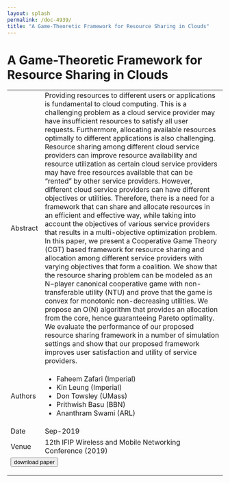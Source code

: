 ```yaml
---
layout: splash
permalink: /doc-4939/
title: "A Game-Theoretic Framework for Resource Sharing in Clouds"
---
```


# A Game-Theoretic Framework for Resource Sharing in Clouds

<table>
    <tbody>
    <tr>
        <td>Abstract</td>
        <td>Providing resources to different users or applications is fundamental to cloud computing. This is a challenging problem as a cloud service provider may have insufficient resources to satisfy all user requests. Furthermore, allocating available resources optimally to different applications is also challenging. Resource sharing among different cloud service providers can improve resource availability and resource utilization as certain cloud service providers may have free resources available that can be “rented” by other service providers. However, different cloud service providers can have different objectives or utilities. Therefore, there is a need for a framework that can share and allocate resources in an efficient and effective way, while taking into account the objectives of various service providers that results in a multi-objective optimization problem. In this paper, we present a Cooperative Game Theory (CGT) based framework for resource sharing and allocation among different service providers with varying objectives that form a coalition. We show that the resource sharing problem can be modeled as an N−player canonical cooperative game with non-transferable utility (NTU) and prove that the game is convex for monotonic non-decreasing utilities. We propose an O(N) algorithm that provides an allocation from the core, hence guaranteeing Pareto optimality. We evaluate the performance of our proposed resource sharing framework in a number of simulation settings and show that our proposed framework improves user satisfaction and utility of service providers.</td>
    </tr>
    <tr>
        <td>Authors</td>
        <td>
            <ul>
                <li>Faheem Zafari (Imperial)</li>
                <li>Kin Leung (Imperial)</li>
                <li>Don Towsley (UMass)</li>
                <li>Prithwish Basu (BBN)</li>
                <li>Ananthram Swami (ARL)</li>
            </ul>
        </td>
    </tr>
    <tr>
        <td>Date</td>
        <td>Sep-2019</td>
    </tr>
    <tr>
        <td>Venue</td>
        <td>12th IFIP Wireless and Mobile Networking Conference (2019)</td>
    </tr>
        <tr>
            <td colspan="2">
                <form method="get" action="https://ibm.box.com/v/doc-4939-paper">
                    <button type="submit">download paper</button>
                </form>
            </td>
        </tr>
    </tbody>
</table>
